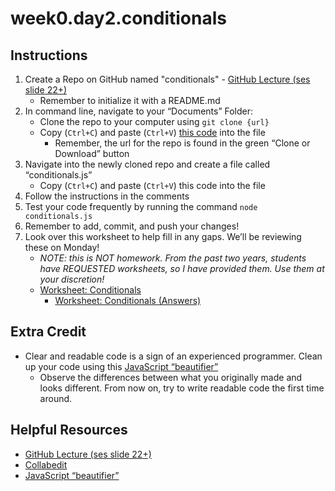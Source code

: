 # week0.day2.conditionals

## Instructions
1. Create a Repo on GitHub named "conditionals" - [GitHub Lecture (ses slide 22+)](https://docs.google.com/presentation/d/1dbCztEBiZovdkDYO3aN-K8UC7pfVzK1E5PE43j1E4f4/edit?usp=sharing)
   - Remember to initialize it with a README.md
2. In command line, navigate to your “Documents” Folder:
   - Clone the repo to your computer using `git clone {url}`
   - Copy (`Ctrl+C`) and paste (`Ctrl+V`) [this code](https://raw.githubusercontent.com/AllStarCodeOrg/week0.day2.conditionals/master/conditionals.js) into the file
     - Remember, the url for the repo is found in the green “Clone or Download” button
3. Navigate into the newly cloned repo and create a file called “conditionals.js”
   - Copy (`Ctrl+C`) and paste (`Ctrl+V`) this code into the file
4. Follow the instructions in the comments
5. Test your code frequently by running the command `node conditionals.js`
6. Remember to add, commit, and push your changes!
7. Look over this worksheet to help fill in any gaps. We’ll be reviewing these on Monday!
   - *NOTE: this is NOT homework. From the past two years, students have REQUESTED worksheets, so I have provided them. Use them at your discretion!*
   - [Worksheet: Conditionals](https://docs.google.com/document/d/1garEwkWLY9SIpoYo4jHVAALHt5aglhEbKTO9sSWwlBY/edit?usp=sharing)
     - [Worksheet: Conditionals (Answers)](https://docs.google.com/document/d/1NjirFgAGivp95uCNKX8Ngwa4-TboQT5jqV4WysllPag/edit?usp=sharing)
     
## Extra Credit
- Clear and readable code is a sign of an experienced programmer. Clean up your code using this [JavaScript “beautifier”](http://jsbeautifier.org/)
   - Observe the differences between what you originally made and looks different. From now on, try to write readable code the first time around.

## Helpful Resources
- [GitHub Lecture (ses slide 22+)](https://docs.google.com/presentation/d/1dbCztEBiZovdkDYO3aN-K8UC7pfVzK1E5PE43j1E4f4/edit?usp=sharing)
- [Collabedit](http://collabedit.com/)
- [JavaScript “beautifier”](http://jsbeautifier.org/)